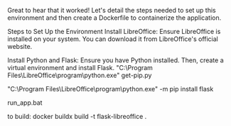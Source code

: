 Great to hear that it worked! Let's detail the steps needed to set up this environment and then create a Dockerfile to containerize the application.

Steps to Set Up the Environment
Install LibreOffice: Ensure LibreOffice is installed on your system. You can download it from LibreOffice's official website.

Install Python and Flask: Ensure you have Python installed. Then, create a virtual environment and install Flask.
"C:\Program Files\LibreOffice\program\python.exe" get-pip.py


"C:\Program Files\LibreOffice\program\python.exe" -m pip install flask

run_app.bat


to build:
docker buildx build -t flask-libreoffice .